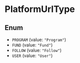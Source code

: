 # PlatformUrlType

## Enum

* `PROGRAM` (value: `"Program"`)
* `FUND` (value: `"Fund"`)
* `FOLLOW` (value: `"Follow"`)
* `USER` (value: `"User"`)
